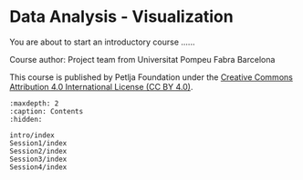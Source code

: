﻿---
status: exclude
alias: CoCreate_HW_Assembly_en
short_description: Collaboratively disassembling and reassembling a computer system.
long_description: >
    <p>In this course, learners will safely and collaboratively disassemble and reassemble a computer system, identify and record its components, and produce clear, accurate technical documentation of the entire process across four sessions.</p>
    <p>
    <p>This course has been developed sa part of Erasmus+ project: <a rel="license" href="https://erasmus-cocreate.petlja.org">CoCreate - Computer-Supported Collaborative Learning for Inclusive Education</a>
    </p>
    <a rel="license" href="https://creativecommons.org/licenses/by/4.0/deed.en">
    <img alt="Creative Commons License" style="border-width:0" src="https://i.creativecommons.org/l/by/4.0/88x31.png"></a>
    <br>This course was published by Petlja Foundation under the <a rel="license" href="https://creativecommons.org/licenses/by/4.0/deed.en">Creative Commons Attribution 4.0 International License (CC BY 4.0)</a>.
    </p>
will_learn:
    - Techniques and procedures for assembling and disassembling computer equipment.
    - How to work with hand tools, protective gear, and technology, using laptops and the platform correctly.
    - How to collaborate and communicate, problem-solving, teamwork, and time management skills.

needed: 
    - 1 PC/laptop per group for disassembly and assembly
    - 1 PC/laptop with Internet access per group for resources and platform
    - 1 mobile phone for taking pictures
    - 1 tool kit per group (precision screwdrivers, anti-static wrist strap, zip ties, pliers, thermal paste, anti-static brush)
---

# Data Analysis - Visualization

You are about to start an introductory course ......

Course author: Project team from Universitat Pompeu Fabra Barcelona

This course is published by Petlja Foundation under the
[Creative Commons Attribution 4.0 International License (CC BY 4.0)](https://creativecommons.org/licenses/by/4.0/deed.sr_LATN).


```{toctree}
:maxdepth: 2
:caption: Contents
:hidden:

intro/index
Session1/index
Session2/index
Session3/index
Session4/index